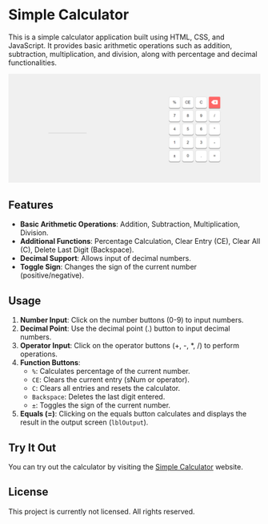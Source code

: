 # Simple Calculator

This is a simple calculator application built using HTML, CSS, and JavaScript. It provides basic arithmetic operations such as addition, subtraction, multiplication, and division, along with percentage and decimal functionalities.

![Calculator Screenshot](img/screenshot.png)

## Features

- **Basic Arithmetic Operations**: Addition, Subtraction, Multiplication, Division.
- **Additional Functions**: Percentage Calculation, Clear Entry (CE), Clear All (C), Delete Last Digit (Backspace).
- **Decimal Support**: Allows input of decimal numbers.
- **Toggle Sign**: Changes the sign of the current number (positive/negative).

## Usage

1. **Number Input**: Click on the number buttons (0-9) to input numbers.
2. **Decimal Point**: Use the decimal point (.) button to input decimal numbers.
3. **Operator Input**: Click on the operator buttons (+, -, *, /) to perform operations.
4. **Function Buttons**:
   - `%`: Calculates percentage of the current number.
   - `CE`: Clears the current entry (sNum or operator).
   - `C`: Clears all entries and resets the calculator.
   - `Backspace`: Deletes the last digit entered.
   - `±`: Toggles the sign of the current number.
5. **Equals (=)**: Clicking on the equals button calculates and displays the result in the output screen (`lblOutput`).

## Try It Out

You can try out the calculator by visiting the [Simple Calculator](https://nathija-nimantha.github.io/simple-calculator) website.

## License

This project is currently not licensed. All rights reserved.